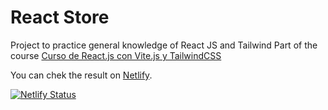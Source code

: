 # React Store

Project to practice general knowledge of React JS and Tailwind
Part of the course [Curso de React.js con Vite.js y TailwindCSS](https://platzi.com/cursos/react-vite-tailwindcss/)

You can chek the result on [Netlify](https://shopi-store.netlify.app/).

[![Netlify Status](https://api.netlify.com/api/v1/badges/6428104f-1629-4dc9-8e41-87212bf1b8a8/deploy-status)](https://app.netlify.com/sites/shopi-store/deploys)
